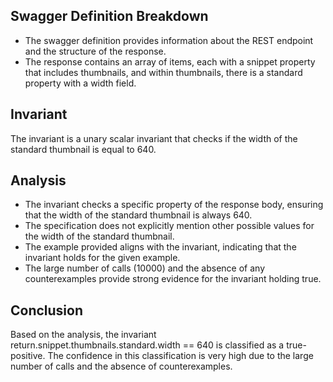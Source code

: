 ## Swagger Definition Breakdown
- The swagger definition provides information about the REST endpoint and the structure of the response.
- The response contains an array of items, each with a snippet property that includes thumbnails, and within thumbnails, there is a standard property with a width field.

## Invariant
The invariant is a unary scalar invariant that checks if the width of the standard thumbnail is equal to 640.

## Analysis
- The invariant checks a specific property of the response body, ensuring that the width of the standard thumbnail is always 640.
- The specification does not explicitly mention other possible values for the width of the standard thumbnail.
- The example provided aligns with the invariant, indicating that the invariant holds for the given example.
- The large number of calls (10000) and the absence of any counterexamples provide strong evidence for the invariant holding true.

## Conclusion
Based on the analysis, the invariant return.snippet.thumbnails.standard.width == 640 is classified as a true-positive. The confidence in this classification is very high due to the large number of calls and the absence of counterexamples.
